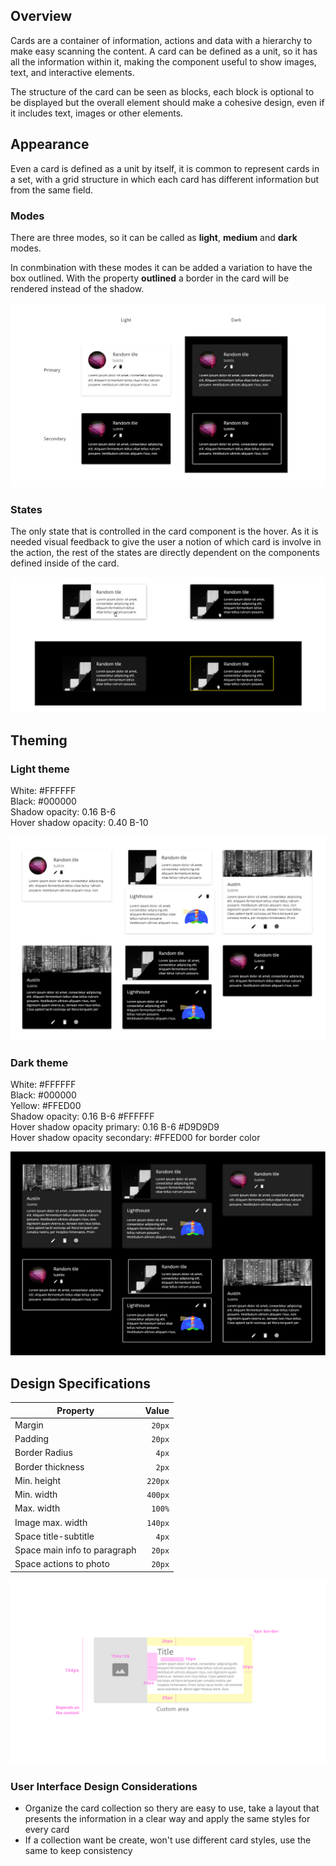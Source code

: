 ## Overview

Cards are a container of information, actions and data with a hierarchy to make easy scanning the content. 
A card can be defined as a unit, so it has all the information within it, making the component useful to show images, text, and interactive elements.

The structure of the card can be seen as blocks, each block is optional to be displayed but the overall element should make a cohesive design, even if it includes text, images or other elements.

## Appearance

Even a card is defined as a unit by itself, it is common to represent cards in a set, with a grid structure in which each card has different information but from the same field. 


### Modes

There are three modes, so it can be called as __light__, __medium__ and __dark__ modes.

In conmbination with these modes it can be added a variation to have the box outlined. With the property __outlined__ a border in the card will be rendered instead of the shadow. 

![Card modes](images/card_modes.png)

### States

The only state that is controlled in the card component is the hover. As it is needed visual feedback to give the user a notion of which card is involve in the action, the rest of the states are directly dependent on the components defined inside of the card.

![Card states](images/card_states.png)

## Theming

### Light theme

White: #FFFFFF  
Black: #000000  
Shadow opacity: 0.16 B-6  
Hover shadow opacity: 0.40 B-10

![Card modes for light theme](images/card_mode_light.png)

### Dark theme

White: #FFFFFF  
Black: #000000  
Yellow: #FFED00  
Shadow opacity: 0.16 B-6 #FFFFFF  
Hover shadow opacity primary: 0.16 B-6 #D9D9D9  
Hover shadow opacity secondary: #FFED00 for border color

![Card modes for dark theme](images/card_mode_dark.png)

## Design Specifications

| Property           | Value|
|--------------------|------:|
| Margin            | `20px` |
| Padding           | `20px` |
| Border Radius | `4px` |
| Border thickness| `2px` |
| Min. height| `220px` |
| Min. width | `400px` |
| Max. width | `100%` |
| Image max. width   | `140px` |
| Space title-subtitle   | `4px` |
| Space main info to paragraph  | `20px` |
| Space actions to photo  | `20px` |


![Card specifications](images/card_specs_2.png)


### User Interface Design Considerations

- Organize the card collection so thery are easy to use, take a layout that presents the information in a clear way and apply the same styles for every card
- If a collection want be create, won't use different card styles, use the same to keep consistency
